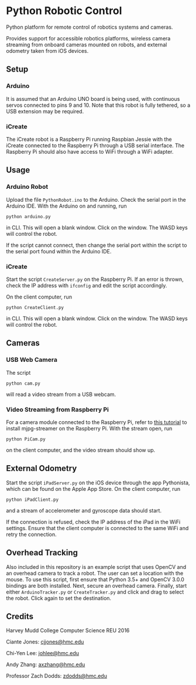 # Python Robotic Control
Python platform for remote control of robotics systems and cameras. 

Provides support for accessible robotics platforms, wireless camera streaming from onboard cameras mounted on robots, and external odometry taken from iOS devices. 

## Setup
### Arduino
It is assumed that an Arduino UNO board is being used, with continuous servos connected to pins 9 and 10. Note that this robot is fully tethered, so a USB extension may be required. 

### iCreate
The iCreate robot is a Raspberry Pi running Raspbian Jessie with the iCreate connected to the Raspberry Pi through a USB serial interface. The Raspberry Pi should also have access to WiFi through a WiFi adapter. 

## Usage
### Arduino Robot
Upload the file `PythonRobot.ino` to the Arduino. Check the serial port in the Arduino IDE. With the Arduino on and running, run 

`python arduino.py`

in CLI. This will open a blank window. Click on the window. The WASD keys will control the robot.

If the script cannot connect, then change the serial port within the script to the serial port found within the Arduino IDE.

### iCreate
Start the script `CreateServer.py` on the Raspberry Pi. If an error is thrown, check the IP address with `ifconfig` and edit the script accordingly. 

On the client computer, run

`python CreateClient.py`

in CLI. This will open a blank window. Click on the window. The WASD keys will control the robot. 

## Cameras
### USB Web Camera
The script

`python cam.py`

will read a video stream from a USB webcam.

### Video Streaming from Raspberry Pi
For a camera module connected to the Raspberry Pi, refer to [this tutorial](http://petrkout.com/electronics/low-latency-0-4-s-video-streaming-from-raspberry-pi-mjpeg-streamer-opencv/) to install mjpg-streamer on the Raspberry Pi. With the stream open, run

`python PiCam.py`

on the client computer, and the video stream should show up. 

## External Odometry
Start the script `iPadServer.py` on the iOS device through the app Pythonista, which can be found on the Apple App Store. On the client computer, run

`python iPadClient.py`

and a stream of accelerometer and gyroscope data should start.

If the connection is refused, check the IP address of the iPad in the WiFi settings. Ensure that the client computer is connected to the same WiFi and retry the connection. 

## Overhead Tracking
Also included in this repository is an example script that uses OpenCV and an overhead camera to track a robot. The user can set a location with the mouse. To use this script, first ensure that Python 3.5+ and OpenCV 3.0.0 bindings are both installed. Next, secure an overhead camera. Finally, start either `ArduinoTracker.py` or `CreateTracker.py` and click and drag to select the robot. Click again to set the destination. 

## Credits
Harvey Mudd College Computer Science REU 2016

Ciante Jones: cjjones@hmc.edu

Chi-Yen Lee: johlee@hmc.edu

Andy Zhang: axzhang@hmc.edu

Professor Zach Dodds: zdodds@hmc.edu
